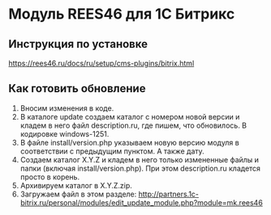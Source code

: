 # Модуль REES46 для 1С Битрикс

## Инструкция по установке

https://rees46.ru/docs/ru/setup/cms-plugins/bitrix.html

## Как готовить обновление

1. Вносим изменения в коде.
2. В каталоге update создаем каталог с номером новой версии и кладем в него файл description.ru, где пишем, что обновилось. В кодировке windows-1251.
3. В файле install/version.php указываем новую версию модуля в соответствии с предыдущим пунктом. А также дату.
4. Создаем каталог X.Y.Z и кладем в него только измененные файлы и папки (включая install/version.php). При этом description.ru кладется просто в корень.
5. Архивируем каталог в X.Y.Z.zip.
6. Загружаем файл в этом разделе: http://partners.1c-bitrix.ru/personal/modules/edit_update_module.php?module=mk.rees46

